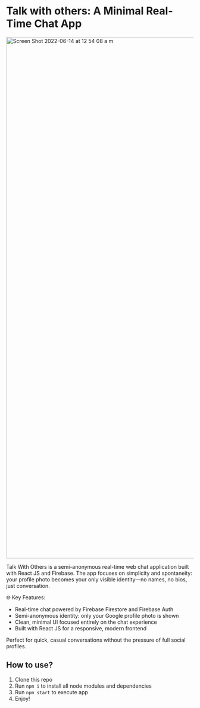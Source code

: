# Talk with others: A Minimal Real-Time Chat App

<img width="1396" alt="Screen Shot 2022-06-14 at 12 54 08 a m" src="https://user-images.githubusercontent.com/47612276/173503467-72d919fb-7e18-40d1-89bf-ff704e3d3973.png">

Talk With Others is a semi-anonymous real-time web chat application built with React JS and Firebase. The app focuses on simplicity and spontaneity: your profile photo becomes your only visible identity—no names, no bios, just conversation.

🌐 Key Features:

- Real-time chat powered by Firebase Firestore and Firebase Auth
- Semi-anonymous identity: only your Google profile photo is shown
- Clean, minimal UI focused entirely on the chat experience
- Built with React JS for a responsive, modern frontend

Perfect for quick, casual conversations without the pressure of full social profiles.

## How to use?

1. Clone this repo
2. Run `npm i` to install all node modules and dependencies
3. Run `npm start` to execute app
4. Enjoy!

